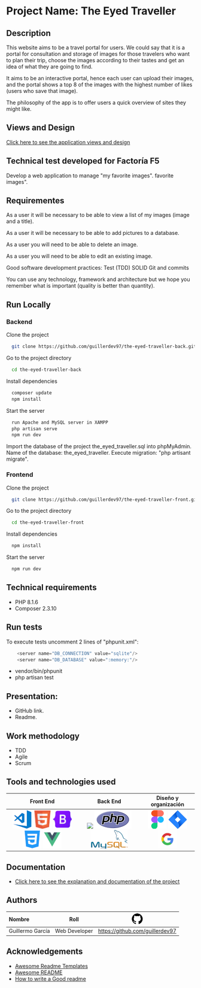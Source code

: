 # Project Name: The Eyed Traveller

## Description
This website aims to be a travel portal for users. We could say that it is a portal for consultation and storage of images for those travelers who want to plan their trip, choose the images according to their tastes and get an idea of what they are going to find.

It aims to be an interactive portal, hence each user can upload their images, and the portal shows a top 8 of the images with the highest number of likes (users who save that image).

The philosophy of the app is to offer users a quick overview of sites they might like. 

## Views and Design

[Click here to see the application views and design](https://docs.google.com/document/d/1UDq8bJ4Uqii_thj4N3PO7T0fsqef16rsvZYvWxhjsqk/edit?usp=sharing)

## Technical test developed for Factoría F5

Develop a web application to manage "my favorite images".
favorite images".

## Requirementes

As a user it will be necessary to be able to view a list of my
images (image and a title).

As a user it will be necessary to be able to add pictures to a
database.

As a user you will need to be able to delete an image.

As a user you will need to be able to edit an existing image.

Good software development practices:
    Test (TDD)
    SOLID
    Git and commits
    
You can use any technology, framework and architecture but
we hope you remember what is important (quality is better than quantity).

## Run Locally

### Backend

Clone the project
```bash
  git clone https://github.com/guillerdev97/the-eyed-traveller-back.git
```
Go to the project directory
```bash
  cd the-eyed-traveller-back
```
Install dependencies
```bash
  composer update
  npm install
```
Start the server
```bash
  run Apache and MySQL server in XAMPP
  php artisan serve
  npm run dev
```

Import the database of the project the_eyed_traveller.sql into phpMyAdmin.
Name of the database: the_eyed_traveller.
Execute migration: "php artisant migrate".

### Frontend

Clone the project
```bash
  git clone https://github.com/guillerdev97/the-eyed-traveller-front.git
```
Go to the project directory
```bash
  cd the-eyed-traveller-front
```
Install dependencies
```bash
  npm install
```
Start the server
```bash
  npm run dev
```

## Technical requirements

- PHP 8.1.6
- Composer 2.3.10

## Run tests

To execute tests uncomment 2 lines of "phpunit.xml":
```php
    <server name="DB_CONNECTION" value="sqlite"/>
    <server name="DB_DATABASE" value=":memory:"/>
```
        
- vendor/bin/phpunit 
- php artisan test

## Presentation:

<ul>
<li>GitHub link.</li>
<li>Readme.</li>
</ul>

## Work methodology

- TDD
- Agile
- Scrum

## Tools and technologies used

| Front End | Back End | Diseño y organización | 
| :---: | :---: | :---: |
| <img src="https://github.com/Yelose/Yelose/blob/main/img/vscode.png"> <img src="https://github.com/Yelose/Yelose/blob/main/img/html.png"> <img src="https://github.com/Yelose/Yelose/blob/main/img/bootstrap.png">  <img src="https://github.com/Yelose/Yelose/blob/main/img/css.png"> <img src="https://github.com/Yelose/Yelose/blob/main/img/vue.png"> | <img src="https://encrypted-tbn0.gstatic.com/images?q=tbn:ANd9GcRU3_893T2dAaGeZ6fb9y9rZxc9Cu-TnUKx0Q&usqp=CAU"> <img src="https://github.com/Yelose/Yelose/blob/main/img/php.png">  <img src="https://github.com/Yelose/Yelose/blob/main/img/mysql.png"> | <img src="https://github.com/Yelose/Yelose/blob/main/img/figma.png"> <img src="https://github.com/Yelose/Yelose/blob/main/img/jira.png"> <img src="https://github.com/Yelose/Yelose/blob/main/img/google.png">  |

## Documentation
- [Click here to see the explanation and documentation of the project](https://docs.google.com/document/d/1sP-c3P6gIKExmUr-jU6kb-p7Py0Wyx31cFFtpbM7NJM/edit?usp=sharing)

## Authors

| Nombre | Roll | <img src="https://github.com/Yelose/Yelose/blob/main/img/github.png" width="30px" height="30px"> |
| :--- | :---: | :---: |
| Guillermo García | Web Developer | https://github.com/guillerdev97 |

## Acknowledgements

 - [Awesome Readme Templates](https://awesomeopensource.com/project/elangosundar/awesome-README-templates)
 - [Awesome README](https://github.com/matiassingers/awesome-readme)
 - [How to write a Good readme](https://bulldogjob.com/news/449-how-to-write-a-good-readme-for-your-github-project)


